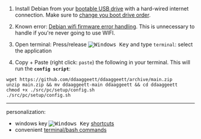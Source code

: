 1. Install Debian from your [bootable USB drive](../index.md) with a hard-wired internet connection. Make sure to [change you boot drive order](https://helpdeskgeek.com/how-to/how-to-change-the-boot-order-in-the-bios-on-your-windows-pc/).

2. Known error: [Debian wifi firmware error handling](./deb.md). This is unnecessary to handle if you're never going to use WIFI.

[newwinlogo]: http://i.stack.imgur.com/B8Zit.png

3. Open terminal: Press/release <kbd>![Windows Key][newwinlogo]</kbd> and type `terminal`: select the application

4. Copy + Paste (right click: `paste`) the following in your terminal. This will run the **`config script`**:

```
wget https://github.com/ddaaggeett/ddaaggeett/archive/main.zip
unzip main.zip && mv ddaaggeett-main ddaaggeett && cd ddaaggeett
chmod +x ./src/pc/setup/config.sh
./src/pc/setup/config.sh
```
___

personalization:

- windows key <kbd>![Windows Key][newwinlogo]</kbd> [shortcuts](./keys.md)  
- convenient [terminal/bash commands](./alias.md)
